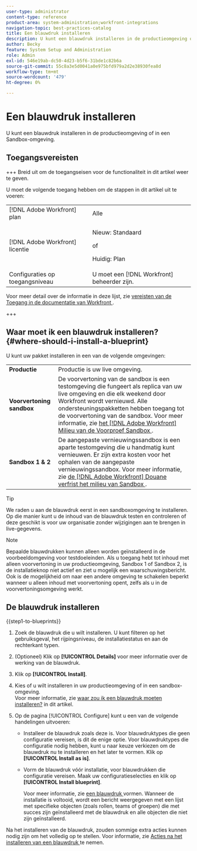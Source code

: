 ```yaml
---
user-type: administrator
content-type: reference
product-area: system-administration;workfront-integrations
navigation-topic: best-practices-catalog
title: Een blauwdruk installeren
description: U kunt een blauwdruk installeren in de productieomgeving of in een Sandbox-omgeving.
author: Becky
feature: System Setup and Administration
role: Admin
exl-id: 546e19ab-dc50-4d23-b5f6-31bde1c82b6a
source-git-commit: 55c8a3e5d0041a0e975bfd979a2d2e38930fea8d
workflow-type: tm+mt
source-wordcount: '479'
ht-degree: 0%

---
```


# Een blauwdruk installeren

U kunt een blauwdruk installeren in de productieomgeving of in een Sandbox-omgeving.

## Toegangsvereisten

+++ Breid uit om de toegangseisen voor de functionaliteit in dit artikel weer te geven.

U moet de volgende toegang hebben om de stappen in dit artikel uit te voeren:

<table style="table-layout:auto"> 
 <col> 
 <col> 
 <tbody> 
  <tr> 
   <td role="rowheader">[!DNL Adobe Workfront] plan</td> 
   <td>Alle</td> 
  </tr> 
  <tr> 
   <td role="rowheader">[!DNL Adobe Workfront] licentie</td> 
   <td>
   <p>Nieuw: Standaard</p>
   <p>of</p>
   <p>Huidig: Plan</p></td> 
  </tr> 
  <tr> 
   <td role="rowheader">Configuraties op toegangsniveau</td> 
   <td>U moet een [!DNL Workfront] beheerder zijn. </td> 
  </tr> 
 </tbody> 
</table>

Voor meer detail over de informatie in deze lijst, zie [ vereisten van de Toegang in de documentatie van Workfront ](/help/quicksilver/administration-and-setup/add-users/access-levels-and-object-permissions/access-level-requirements-in-documentation.md).

+++

## Waar moet ik een blauwdruk installeren? {#where-should-i-install-a-blueprint}

U kunt uw pakket installeren in een van de volgende omgevingen:

<table style="table-layout:auto">
        <tr>
        <td><strong>Productie</strong></td>
        <td>Productie is uw live omgeving.</td>
    </tr>
    <tr>
        <td><strong>Voorvertoning sandbox</strong></td>
        <td>De voorvertoning van de sandbox is een testomgeving die fungeert als replica van uw live omgeving en die elk weekend door Workfront wordt vernieuwd. Alle ondersteuningspakketten hebben toegang tot de voorvertoning van de sandbox. Voor meer informatie, zie <a href="../../administration-and-setup/set-up-workfront/workfront-testing-environments/wf-preview-sandbox-environment.md"> het [!DNL Adobe Workfront] Milieu van de Voorproef Sandbox </a>.</td>
    </tr>
    <tr>
        <td><strong>Sandbox 1 &amp; 2</strong></td>
        <td>De aangepaste vernieuwingssandbox is een aparte testomgeving die u handmatig kunt vernieuwen. Er zijn extra kosten voor het ophalen van de aangepaste vernieuwingssandbox. Voor meer informatie, zie <a href="../../administration-and-setup/set-up-workfront/workfront-testing-environments/wf-custom-refresh-sandbox-environment.md"> de [!DNL Adobe Workfront] Douane verfrist het milieu van Sandbox </a>.</td>
    </tr>
</table>

>[!TIP]
>
>We raden u aan de blauwdruk eerst in een sandboxomgeving te installeren. Op die manier kunt u de inhoud van de blauwdruk testen en controleren of deze geschikt is voor uw organisatie zonder wijzigingen aan te brengen in live-gegevens.

>[!NOTE]
>
>Bepaalde blauwdrukken kunnen alleen worden geïnstalleerd in de voorbeeldomgeving voor testdoeleinden. Als u toegang hebt tot inhoud met alleen voorvertoning in uw productieomgeving, Sandbox 1 of Sandbox 2, is de installatieknop niet actief en ziet u mogelijk een waarschuwingsbericht.\
>Ook is de mogelijkheid om naar een andere omgeving te schakelen beperkt wanneer u alleen inhoud met voorvertoning opent, zelfs als u in de voorvertoningsomgeving werkt.

## De blauwdruk installeren

{{step1-to-blueprints}}

1. Zoek de blauwdruk die u wilt installeren. U kunt filteren op het gebruiksgeval, het rijpingsniveau, de installatiestatus en aan de rechterkant typen.
1. (Optioneel) Klik op **[!UICONTROL Details]** voor meer informatie over de werking van de blauwdruk.
1. Klik op **[!UICONTROL Install]**.
1. Kies of u wilt installeren in uw productieomgeving of in een sandbox-omgeving.\
   Voor meer informatie, zie [ waar zou ik een blauwdruk moeten installeren?](#where-should-i-install-a-blueprint) in dit artikel.
1. Op de pagina [!UICONTROL Configure] kunt u een van de volgende handelingen uitvoeren:

   * Installeer de blauwdruk zoals deze is. Voor blauwdruktypes die geen configuratie vereisen, is dit de enige optie. Voor blauwdruktypes die configuratie nodig hebben, kunt u naar keuze verkiezen om de blauwdruk nu te installeren en het later te vormen. Klik op **[!UICONTROL Install as is]**.
   * Vorm de blauwdruk vóór installatie, voor blauwdrukken die configuratie vereisen. Maak uw configuratieselecties en klik op **[!UICONTROL Install blueprint]**\.

     Voor meer informatie, zie [ een blauwdruk ](../../administration-and-setup/blueprints/configure-template-package.md) vormen.
Wanneer de installatie is voltooid, wordt een bericht weergegeven met een lijst met specifieke objecten (zoals rollen, teams of groepen) die met succes zijn geïnstalleerd met de blauwdruk en alle objecten die niet zijn geïnstalleerd.

Na het installeren van de blauwdruk, zouden sommige extra acties kunnen nodig zijn om het volledig op te stellen. Voor informatie, zie [ Acties na het installeren van een blauwdruk ](../../administration-and-setup/blueprints/best-next-actions-after-install.md) te nemen.
